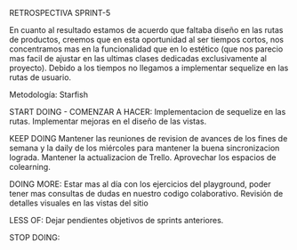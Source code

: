 RETROSPECTIVA SPRINT-5

En cuanto al resultado estamos de acuerdo que faltaba diseño en las rutas de productos, creemos que en esta oportunidad al ser tiempos cortos, nos concentramos mas en la funcionalidad que en lo estético (que nos parecio mas facil de ajustar en las ultimas clases dedicadas exclusivamente al proyecto). Debido a los tiempos no llegamos a implementar sequelize en las rutas de usuario.

Metodología: Starfish

START DOING - COMENZAR A HACER: Implementacion de sequelize en las rutas. Implementar mejoras en el diseño de las vistas.

KEEP DOING Mantener las reuniones de revision de avances de los fines de semana y la daily de los miércoles para mantener la buena sincronizacion lograda. Mantener la actualizacion de Trello. Aprovechar los espacios de colearning.

DOING MORE: Estar mas al día con los ejercicios del playground, poder tener mas consultas de dudas en nuestro codigo colaborativo. Revisión de detalles visuales en las vistas del sitio

LESS OF: Dejar pendientes objetivos de sprints anteriores.


STOP DOING: